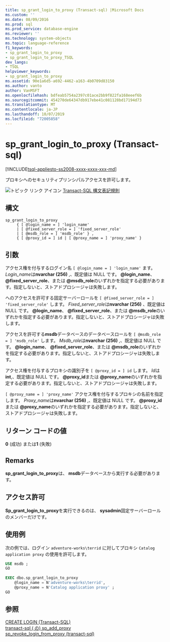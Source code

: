 ```yaml
---
title: sp_grant_login_to_proxy (Transact-sql) |Microsoft Docs
ms.custom: ''
ms.date: 08/09/2016
ms.prod: sql
ms.prod_service: database-engine
ms.reviewer: ''
ms.technology: system-objects
ms.topic: language-reference
f1_keywords:
- sp_grant_login_to_proxy
- sp_grant_login_to_proxy_TSQL
dev_langs:
- TSQL
helpviewer_keywords:
- sp_grant_login_to_proxy
ms.assetid: 90e1a6d5-a692-4462-a163-4b0709d83150
ms.author: vanto
author: VanMSFT
ms.openlocfilehash: bdfeab5754a2397c01ace2bb9f822fa168eeef6b
ms.sourcegitcommit: 454270de64347db917ebe41c081128bd17194d73
ms.translationtype: MT
ms.contentlocale: ja-JP
ms.lasthandoff: 10/07/2019
ms.locfileid: "72005858"
---
```

# <a name="sp_grant_login_to_proxy-transact-sql"></a>sp_grant_login_to_proxy (Transact-sql)

[!INCLUDE[tsql-appliesto-ss2008-xxxx-xxxx-xxx-md](../../includes/tsql-appliesto-ss2008-xxxx-xxxx-xxx-md.md)]

  プロキシへのセキュリティプリンシパルアクセスを許可します。  

  
 ![トピック リンク アイコン](../../database-engine/configure-windows/media/topic-link.gif "トピック リンク アイコン") [Transact-SQL 構文表記規則](../../t-sql/language-elements/transact-sql-syntax-conventions-transact-sql.md)  
  
## <a name="syntax"></a>構文  
  
```  
sp_grant_login_to_proxy   
     { [ @login_name = ] 'login_name'   
     | [ @fixed_server_role = ] 'fixed_server_role'   
     | [ @msdb_role = ] 'msdb_role' } ,   
     { [ @proxy_id = ] id | [ @proxy_name = ] 'proxy_name' }  
```  
  
## <a name="arguments"></a>引数  
アクセス権を付与するログイン名 `[ @login_name = ] 'login_name'` ます。 *Login_name*は**nvarchar (256)** ,、既定値は NULL です。 **\@login_name**、 **\@fixed_server_role**、または **\@msdb_role**のいずれかを指定する必要があります。指定しないと、ストアドプロシージャは失敗します。  
  
へのアクセスを許可する固定サーバーロールを `[ @fixed_server_role = ] 'fixed_server_role'` します。 *Fixed_server_role*は**nvarchar (256)** 、既定値は NULL です。 **\@login_name**、 **\@fixed_server_role**、または **\@msdb_role**のいずれかを指定する必要があります。指定しないと、ストアドプロシージャは失敗します。  
  
アクセスを許可する**msdb**データベースのデータベースロールを `[ @msdb_role = ] 'msdb_role'` します。 *Msdb_role*は**nvarchar (256)** ,、既定値は NULL です。 **\@login_name**、 **\@fixed_server_role**、または **\@msdb_role**のいずれかを指定する必要があります。指定しないと、ストアドプロシージャは失敗します。  
  
アクセス権を付与するプロキシの識別子を `[ @proxy_id = ] id` します。 *Id*は**int**,、既定値は NULL です。 **\@proxy_id**または **\@proxy_name**のいずれかを指定する必要があります。指定しないと、ストアドプロシージャは失敗します。  
  
`[ @proxy_name = ] 'proxy_name'` アクセス権を付与するプロキシの名前を指定します。 *Proxy_name*は**nvarchar (256)** ,、既定値は NULL です。 **\@proxy_id**または **\@proxy_name**のいずれかを指定する必要があります。指定しないと、ストアドプロシージャは失敗します。  
  
## <a name="return-code-values"></a>リターン コードの値  
 **0** (成功) または**1** (失敗)  
  
## <a name="remarks"></a>Remarks  
 **sp_grant_login_to_proxy**は、 **msdb**データベースから実行する必要があります。  
  
## <a name="permissions"></a>アクセス許可  
 **Sp_grant_login_to_proxy**を実行できるのは、 **sysadmin**固定サーバーロールのメンバーだけです。  
  
## <a name="examples"></a>使用例  
 次の例では、ログイン `adventure-works\terrid` に対してプロキシ `Catalog application proxy` の使用を許可します。  
  
```sql
USE msdb ;  
GO  
  
EXEC dbo.sp_grant_login_to_proxy  
    @login_name = N'adventure-works\terrid',  
    @proxy_name = N'Catalog application proxy' ;  
GO  
```  
  
## <a name="see-also"></a>参照  
 [CREATE LOGIN &#40;Transact-SQL&#41;](../../t-sql/statements/create-login-transact-sql.md)   
 [transact-sql &#40;  の&#41; sp_add_proxy](../../relational-databases/system-stored-procedures/sp-add-proxy-transact-sql.md)  
 [sp_revoke_login_from_proxy &#40;transact-sql&#41;](../../relational-databases/system-stored-procedures/sp-revoke-login-from-proxy-transact-sql.md)  
  
  
